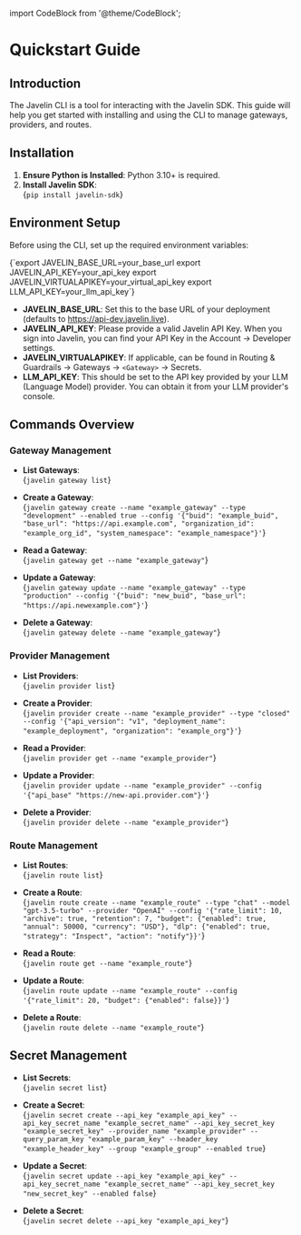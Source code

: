 import CodeBlock from '@theme/CodeBlock';

# Quickstart Guide

## Introduction

The Javelin CLI is a tool for interacting with the Javelin SDK. This guide will help you get started with installing and using the CLI to manage gateways, providers, and routes.

## Installation

1. **Ensure Python is Installed**: Python 3.10+ is required.
2. **Install Javelin SDK**:  
   <CodeBlock language="shell">
   {`pip install javelin-sdk`}
   </CodeBlock>

## Environment Setup

Before using the CLI, set up the required environment variables:

<CodeBlock language="shell">
{`export JAVELIN_BASE_URL=your_base_url
export JAVELIN_API_KEY=your_api_key
export JAVELIN_VIRTUALAPIKEY=your_virtual_api_key
export LLM_API_KEY=your_llm_api_key`}
</CodeBlock>

- **JAVELIN_BASE_URL**: Set this to the base URL of your deployment (defaults to https://api-dev.javelin.live).
- **JAVELIN_API_KEY**: Please provide a valid Javelin API Key. When you sign into Javelin, you can find your API Key in the Account -> Developer settings.
- **JAVELIN_VIRTUALAPIKEY**: If applicable, can be found in Routing & Guardrails -> Gateways -> `<Gateway>` -> Secrets.
- **LLM_API_KEY**: This should be set to the API key provided by your LLM (Language Model) provider. You can obtain it from your LLM provider's console.

## Commands Overview

### Gateway Management

- **List Gateways**:  
  <CodeBlock language="shell">
  {`javelin gateway list`}
  </CodeBlock>
  
- **Create a Gateway**:  
  <CodeBlock language="shell">
  {`javelin gateway create --name "example_gateway" --type "development" --enabled true --config '{"buid": "example_buid", "base_url": "https://api.example.com", "organization_id": "example_org_id", "system_namespace": "example_namespace"}'`}
  </CodeBlock>

- **Read a Gateway**:  
  <CodeBlock language="shell">
  {`javelin gateway get --name "example_gateway"`}
  </CodeBlock>

- **Update a Gateway**:  
  <CodeBlock language="shell">
  {`javelin gateway update --name "example_gateway" --type "production" --config '{"buid": "new_buid", "base_url": "https://api.newexample.com"}'`}
  </CodeBlock>

- **Delete a Gateway**:  
  <CodeBlock language="shell">
  {`javelin gateway delete --name "example_gateway"`}
  </CodeBlock>

### Provider Management

- **List Providers**:  
  <CodeBlock language="shell">
  {`javelin provider list`}
  </CodeBlock>
  
- **Create a Provider**:  
  <CodeBlock language="shell">
  {`javelin provider create --name "example_provider" --type "closed" --config '{"api_version": "v1", "deployment_name": "example_deployment", "organization": "example_org"}'`}
  </CodeBlock>

- **Read a Provider**:  
  <CodeBlock language="shell">
  {`javelin provider get --name "example_provider"`}
  </CodeBlock>

- **Update a Provider**:  
  <CodeBlock language="shell">
  {`javelin provider update --name "example_provider" --config '{"api_base" "https://new-api.provider.com"}'`}
  </CodeBlock>

- **Delete a Provider**:  
  <CodeBlock language="shell">
  {`javelin provider delete --name "example_provider"`}
  </CodeBlock>

### Route Management

- **List Routes**:  
  <CodeBlock language="shell">
  {`javelin route list`}
  </CodeBlock>
  
- **Create a Route**:  
  <CodeBlock language="shell">
  {`javelin route create --name "example_route" --type "chat" --model "gpt-3.5-turbo" --provider "OpenAI" --config '{"rate_limit": 10, "archive": true, "retention": 7, "budget": {"enabled": true, "annual": 50000, "currency": "USD"}, "dlp": {"enabled": true, "strategy": "Inspect", "action": "notify"}}'`}
  </CodeBlock>

- **Read a Route**:  
  <CodeBlock language="shell">
  {`javelin route get --name "example_route"`}
  </CodeBlock>

- **Update a Route**:  
  <CodeBlock language="shell">
  {`javelin route update --name "example_route" --config '{"rate_limit": 20, "budget": {"enabled": false}}'`}
  </CodeBlock>

- **Delete a Route**:  
  <CodeBlock language="shell">
  {`javelin route delete --name "example_route"`}
  </CodeBlock>

## Secret Management

- **List Secrets**:  
  <CodeBlock language="shell">
  {`javelin secret list`}
  </CodeBlock>

- **Create a Secret**:  
  <CodeBlock language="shell">
  {`javelin secret create --api_key "example_api_key" --api_key_secret_name "example_secret_name" --api_key_secret_key "example_secret_key" --provider_name "example_provider" --query_param_key "example_param_key" --header_key "example_header_key" --group "example_group" --enabled true`}
  </CodeBlock>

- **Update a Secret**:  
  <CodeBlock language="shell">
  {`javelin secret update --api_key "example_api_key" --api_key_secret_name "example_secret_name" --api_key_secret_key "new_secret_key" --enabled false`}
  </CodeBlock>

- **Delete a Secret**:  
  <CodeBlock language="shell">
  {`javelin secret delete --api_key "example_api_key"`}
  </CodeBlock>
